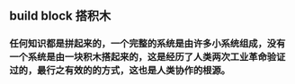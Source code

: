 
## build block 搭积木

### 任何知识都是拼起来的，一个完整的系统是由许多小系统组成，没有一个系统是由一块积木搭起来的，这是经历了人类两次工业革命验证过的，最行之有效的的方式，这也是人类协作的根源。
